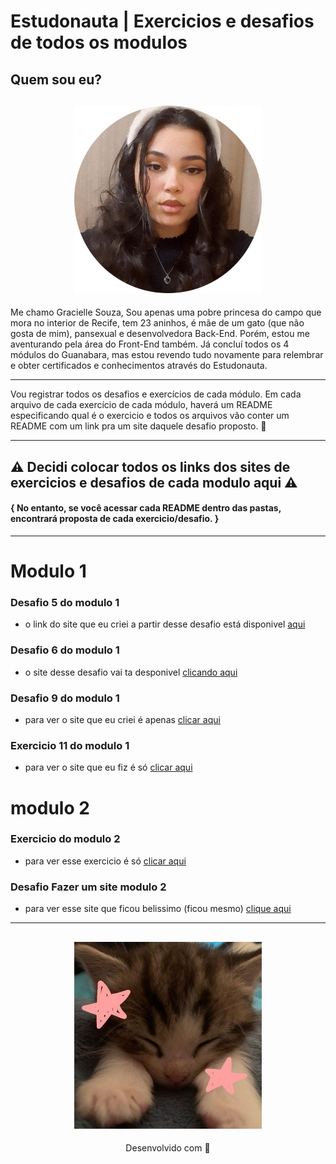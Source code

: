 # Estudonauta | Exercicios e desafios de todos os modulos 

## Quem sou eu?

<h2 align="center">
  <img src="img/eu.png" width="300">
</h2>

Me chamo Gracielle Souza, Sou apenas uma pobre princesa do campo que mora no interior de Recife, tem 23 aninhos, é mãe de um gato (que não gosta de mim), pansexual e desenvolvedora Back-End. Porém, estou me aventurando pela área do Front-End também. Já concluí todos os 4 módulos do Guanabara, mas estou revendo tudo novamente para relembrar e obter certificados e conhecimentos através do Estudonauta.

---

Vou registrar todos os desafios e exercícios de cada módulo. Em cada arquivo de cada exercício de cada módulo, haverá um README especificando qual é o exercicio e todos os arquivos vão conter um README com um link pra um site daquele desafio proposto. 🧡

---
## ⚠️ Decidi colocar todos os links dos sites de exercicios e desafios de cada modulo aqui ⚠️

#### { No entanto, se você acessar cada README dentro das pastas, encontrará proposta de cada exercicio/desafio. }

 ---

# Modulo 1

### Desafio 5 do modulo 1
- o link do site que eu criei a partir desse desafio está disponivel [aqui](https://apresentacao-midias.netlify.app/)
  
### Desafio 6 do modulo 1
- o site desse desafio vai ta desponivel [ clicando aqui](https://tags-html.netlify.app/)

### Desafio 9 do modulo 1
- para ver o site que eu criei é apenas [clicar aqui](https://videos-legais.netlify.app/)

### Exercicio 11 do modulo 1
- para ver o site que eu fiz é só [clicar aqui](https://estudonauta-musica.netlify.app/)

# modulo 2

### Exercicio do modulo 2
- para ver esse exercicio é só [clicar aqui](https://site-exemplo-estudonauta.netlify.app/)

### Desafio Fazer um site modulo 2 
- para ver esse site que ficou belissimo (ficou mesmo) [clique aqui](https://gato-olly.netlify.app/)


---
<h2 align="center">
  <img src="img/catzinho.jpg" width="300">
</h2>
<p align="center">
Desenvolvido com 🧡
</p>